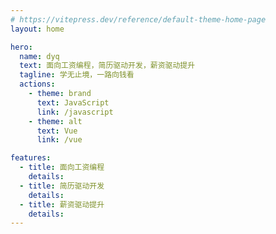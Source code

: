 ```yaml
---
# https://vitepress.dev/reference/default-theme-home-page
layout: home

hero:
  name: dyq
  text: 面向工资编程，简历驱动开发，薪资驱动提升
  tagline: 学无止境，一路向钱看
  actions:
    - theme: brand
      text: JavaScript
      link: /javascript
    - theme: alt
      text: Vue
      link: /vue

features:
  - title: 面向工资编程
    details:
  - title: 简历驱动开发
    details:
  - title: 薪资驱动提升
    details:
---
```

